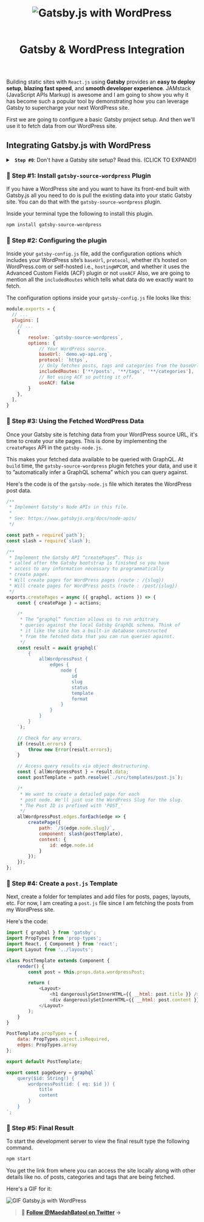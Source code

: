 <h1 align="center">
  <img src="https://on.ahmda.ws/5e3eae/c" alt="Gatsby.js with WordPress" />
  
<br>Gatsby & WordPress Integration
</h1>

<br>

Building static sites with `React.js` using **Gatsby** provides an **easy to deploy setup**, **blazing fast speed**, and **smooth developer experience**. JAMstack (JavaScript APIs Markup) is awesome and I am going to show you why it has become such a popular tool by demonstrating how you can leverage Gatsby to supercharge your next WordPress site.

First we are going to configure a basic Gatsby project setup. And then we'll use it to fetch data from our WordPress site.

## Integrating Gatsby.js with WordPress

 <details>
 <summary> <strong><code> Step #0</code></strong>: Don't have a Gatsby site setup? Read this. (CLICK TO EXPAND!) </summary>

In case you are an absolute beginner and this is your first time with Gatsby.js, all you need to do is follow these steps mentioned below. These will help you set up a basic Gatsby project.

- Install the Gatsby CLI by typing the following command in your terminal

```sh
npm install -g gatsby-cli
```

- Next, create a new Gatsby.js site through the following.

```sh
gatsby new site-name
```

- To access your site folder contents type the following.

```sh
cd site-name
```

- Finally, start the development server to begin building your Gatsby.js site.

```sh
gatsby develop
```

</details>

### 🔘 Step #1: Install `gatsby-source-wordpress` Plugin

If you have a WordPress site and you want to have its front-end built with Gatsby.js all you need to do is pull the existing data into your static Gatsby site. You can do that with the `gatsby-source-wordpress` plugin.

Inside your terminal type the following to install this plugin.

```sh
npm install gatsby-source-wordpress
```

### 🔘 Step #2: Configuring the plugin

Inside your `gatsby-config.js` file, add the configuration options which includes your WordPress site’s `baseUrl`, `protocol`, whether it’s hosted on WordPress.com or self-hosted i.e., `hostingWPCOM`, and whether it uses the Advanced Custom Fields (ACF) plugin or not `useACF` Also, we are going to mention all the `includedRoutes` which tells what data do we exactly want to fetch.

The configuration options inside your `gatsby-config.js` file looks like this:

```js
module.exports = {
  // ...
  plugins: [
    // ...
    {
    	resolve: `gatsby-source-wordpress`,
    	options: {
    		// Your WordPress source.
    		baseUrl: `demo.wp-api.org`,
    		protocol: `https`,
    		// Only fetches posts, tags and categories from the baseUrl.
    		includedRoutes: ['**/posts', '**/tags', '**/categories'],
    		// Not using ACF so putting it off.
    		useACF: false
    	}
    },
  ],
}
```

### 🔘 Step #3: Using the Fetched WordPress Data

Once your Gatsby site is fetching data from your WordPress source URL, it's time to create your site pages. This is done by implementing the `createPages` API in the `gatsby-node.js`.

This makes your fetched data available to be queried with GraphQL. At `build` time, the `gatsby-source-wordpress` plugin fetches your data, and use it to ”automatically infer a GraphQL schema” which you can query against.

Here's the code is of the `gatsby-node.js` file which iterates the WordPress post data.

```js
/**
 * Implement Gatsby's Node APIs in this file.
 *
 * See: https://www.gatsbyjs.org/docs/node-apis/
 */

const path = require(`path`);
const slash = require(`slash`);

/**
 * Implement the Gatsby API “createPages”. This is
 * called after the Gatsby bootstrap is finished so you have
 * access to any information necessary to programmatically
 * create pages.
 * Will create pages for WordPress pages (route : /{slug})
 * Will create pages for WordPress posts (route : /post/{slug})
 */
exports.createPages = async ({ graphql, actions }) => {
	const { createPage } = actions;

	/*
	 * The “graphql” function allows us to run arbitrary
	 * queries against the local Gatsby GraphQL schema. Think of
     * it like the site has a built-in database constructed
	 * from the fetched data that you can run queries against.
	 */
	const result = await graphql(`
		{
			allWordpressPost {
				edges {
					node {
						id
						slug
						status
						template
						format
					}
				}
			}
		}
	`);

	// Check for any errors.
	if (result.errors) {
		throw new Error(result.errors);
	}

	// Access query results via object destructuring.
	const { allWordpressPost } = result.data;
	const postTemplate = path.resolve(`./src/templates/post.js`);

	/*
	 * We want to create a detailed page for each
	 * post node. We'll just use the WordPress Slug for the slug.
	 * The Post ID is prefixed with 'POST_'
	 */
	allWordpressPost.edges.forEach(edge => {
		createPage({
			path: `/${edge.node.slug}/`,
			component: slash(postTemplate),
			context: {
				id: edge.node.id
			}
		});
	});
};
```

### 🔘 Step #4: Create a `post.js` Template

Next, create a folder for templates and add files for posts, pages, layouts, etc. For now, I am creating a `post.js` file since I am fetching the posts from my WordPress site.

Here's the code:

``` js
import { graphql } from 'gatsby';
import PropTypes from 'prop-types';
import React, { Component } from 'react';
import Layout from '../layouts';

class PostTemplate extends Component {
	render() {
		const post = this.props.data.wordpressPost;

		return (
			<Layout>
				<h1 dangerouslySetInnerHTML={{ __html: post.title }} />
				<div dangerouslySetInnerHTML={{ __html: post.content }} />
			</Layout>
		);
	}
}

PostTemplate.propTypes = {
	data: PropTypes.object.isRequired,
	edges: PropTypes.array
};

export default PostTemplate;

export const pageQuery = graphql`
	query($id: String!) {
		wordpressPost(id: { eq: $id }) {
			title
			content
		}
	}
`;

```

### 🔘 Step #5: Final Result

To start the development server to view the final result type the following command.

```sh
npm start
```

You get the link from where you can access the site locally along with other details like no. of posts, categories and tags that are being fetched.

Here's a GIF for it:

![GIF Gatsby.js with WordPress](https://on.ahmda.ws/948668/c)

> 👋 **[Follow @MaedahBatool on Twitter](https://twitter.com/MaedahBatool/) →**
